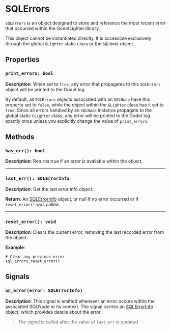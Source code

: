 # SQLErrors

`SQLErrors` is an object designed to store and reference the most recent error that occurred within the GodotLighter library.

This object cannot be instantiated directly. It is accessible exclusively through the global `GLighter` static class or the `SQLNode` object.


## Properties

### `print_errors: bool`
**Description**: When set to `true`, any error that propagates to this `SQLErrors` object will be printed to the Godot log.

By default, all `SQLErrors` objects associated with an `SQLNode` have this property set to `false`, while the object within the `GLighter` class has it set to `true`. Since all errors handled by an `SQLNode` instance propagate to the global static `GLighter` class, any error will be printed to the Godot log exactly once unless you explicitly change the value of `print_errors`.


## Methods

### `has_err(): bool`
**Description**: Returns true if an error is available within the object.      

---

### `last_err(): SQLErrorInfo`
**Description**: Get the last error info object. 

**Return**: An [SQLErrorInfo](SQLErrorInfo.md) object, or null if no error occurred or if `reset_error()` was called. 

---

### `reset_error(): void`
**Description**: Clears the current error, removing the last recorded error from the object.

**Example**:
```gdscript
# Clear any previous error 
sql_errors.reset_error()
```

## Signals

### `on_error(error: SQLErrorInfo)`
**Description**: This signal is emitted whenever an error occurs within the associated SQLNode or its context. The signal carries an [SQLErrorInfo](SQLErrorInfo.md) object, which provides details about the error.

> The signal is called after the value of `last_err` is updated